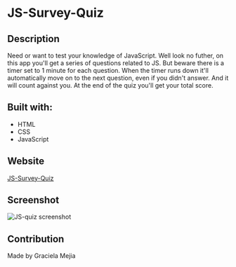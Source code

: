 # JS-Survey-Quiz

## Description

Need or want to test your knowledge of JavaScript. Well look no futher, on this app you'll get a series of questions related to JS. But beware there is a timer set to 1 minute for each question. When the timer runs down it'll automatically move on to the next question, even if you didn't answer. And it will count against you. At the end of the quiz you'll get your total score.

## Built with:

- HTML
- CSS
- JavaScript

## Website

[JS-Survey-Quiz](https://gmejia87.github.io/js-survey-quiz/)

## Screenshot

![JS-quiz screenshot](https://user-images.githubusercontent.com/108241017/203702832-df3ac9e1-b5c1-4053-986f-3270e8ac9b45.png)


## Contribution

Made by Graciela Mejia
